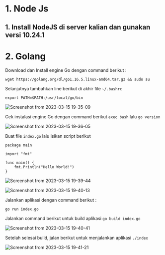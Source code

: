 # 1. Node Js

## 1. Install NodeJS di server kalian dan gunakan versi 10.24.1

# 2. Golang

Download dan Install engine Go dengan command berikut :

```wget https://golang.org/dl/go1.16.5.linux-amd64.tar.gz && sudo su```

Selanjutnya tambahkan line berikut di akhir file ```~/.bashrc```

```
export PATH=$PATH:/usr/local/go/bin
```

![Screenshot from 2023-03-15 19-35-09](https://user-images.githubusercontent.com/84585203/225312418-ae0ec815-9ef7-4d0a-b510-9473942e1e8b.png)

Cek instalasi engine Go dengan command berikut ```exec bash``` lalu ```go version```

![Screenshot from 2023-03-15 19-36-05](https://user-images.githubusercontent.com/84585203/225312431-28677322-7284-4d60-8748-cde587fdd7ba.png)

Buat file ```index.go``` lalu isikan script berikut

```
package main

import "fmt"

func main() {
    fmt.Println("Hello World!")
}
```
![Screenshot from 2023-03-15 19-39-44](https://user-images.githubusercontent.com/84585203/225312438-52fae9a7-c919-47e2-bbe7-7357d41f6fae.png)

![Screenshot from 2023-03-15 19-40-13](https://user-images.githubusercontent.com/84585203/225312442-199bdcc2-84ee-4986-a2ea-306647c9e331.png)


Jalankan aplikasi dengan command berikut :

```
go run index.go
```

Jalankan command berikut untuk build aplikasi ```go build index.go```

![Screenshot from 2023-03-15 19-40-41](https://user-images.githubusercontent.com/84585203/225312443-e23403d5-161b-4cb0-9250-2e7da6d43ffc.png)

Setelah selesai build, jalan berikut untuk menjalankan aplikasi ```./index```

![Screenshot from 2023-03-15 19-41-21](https://user-images.githubusercontent.com/84585203/225312447-cc6528ee-0375-46b9-8746-419e844c3161.png)
